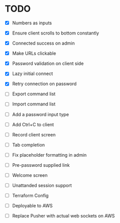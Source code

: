 # TODO

- [x] Numbers as inputs
- [x] Ensure client scrolls to bottom constantly
- [x] Connected success on admin
- [x] Make URLs clickable
- [x] Password validation on client side
- [x] Lazy initial connect
- [x] Retry connection on password
- [ ] Export command list
- [ ] Import command list
- [ ] Add a password input type
- [ ] Add Ctrl+C to client
- [ ] Record client screen
- [ ] Tab completion
- [ ] Fix placeholder formatting in admin
- [ ] Pre-password supplied link
- [ ] Welcome screen
- [ ] Unattanded session support
- [ ] Terraform Config
- [ ] Deployable to AWS
- [ ] Replace Pusher with actual web sockets on AWS

